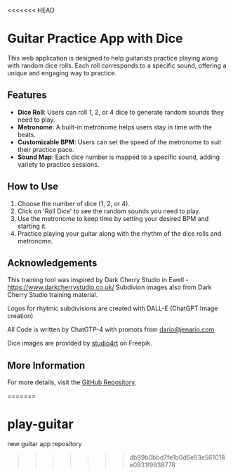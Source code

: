 <<<<<<< HEAD
# Guitar Practice App with Dice

This web application is designed to help guitarists practice playing along with random dice rolls. Each roll corresponds to a specific sound, offering a unique and engaging way to practice.

## Features

- **Dice Roll**: Users can roll 1, 2, or 4 dice to generate random sounds they need to play.
- **Metronome**: A built-in metronome helps users stay in time with the beats.
- **Customizable BPM**: Users can set the speed of the metronome to suit their practice pace.
- **Sound Map**: Each dice number is mapped to a specific sound, adding variety to practice sessions.

## How to Use

1. Choose the number of dice (1, 2, or 4).
2. Click on 'Roll Dice' to see the random sounds you need to play.
3. Use the metronome to keep time by setting your desired BPM and starting it.
4. Practice playing your guitar along with the rhythm of the dice rolls and metronome.

## Acknowledgements

This training tool was inspired by Dark Cherry Studio in Ewell - https://www.darkcherrystudio.co.uk/
Subdivion images also from Dark Cherry Studio training material.

Logos for rhytmic subdivisions are created with DALL-E (ChatGPT Image creation)

All Code is written by ChatGTP-4 with promots from dario@jenario.com

Dice images are provided by [studio4rt](https://www.freepik.com/free-vector/dice-game-black-cubes-with-white-dots-3d-realistic-gambling-objects-play-casino-dice-from-one-six-dots-rounded-edges-design-isolated-white-background_25872084.htm#query=dice&position=13&from_view=search&track=sph&uuid=be850e13-ec7e-4177-a9fb-b44fc937a614) on Freepik.

## More Information

For more details, visit the [GitHub Repository](https://github.com/dasali-jenario/Guitar-with-dice).

=======
# play-guitar
new guitar app repository
>>>>>>> db99b0bbd7fe1b0d6e53e561018e0931f9938778
